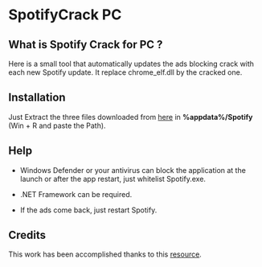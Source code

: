 # SpotifyCrack PC

## **What is Spotify Crack for PC ?**

Here is a small tool that automatically updates the ads blocking crack with each new Spotify update. It replace chrome_elf.dll by the cracked one.

## **Installation**

Just Extract the three files downloaded from [here](https://github.com/Ludoclt/SpotifyCrack-PC/releases) in **%appdata%/Spotify** (Win + R and paste the Path).

## **Help**

- Windows Defender or your antivirus can block the application at the launch or after the app restart, just whitelist Spotify.exe.

- .NET Framework can be required.

- If the ads come back, just restart Spotify.

## **Credits**

This work has been accomplished thanks to this [resource](https://github.com/mrpond/BlockTheSpot).


